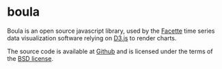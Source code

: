 boula
=====

Boula is an open source javascript library, used by the [Facette][project-url] time series data visualization software
relying on [D3.js][d3js-url] to render charts.

The source code is available at [Github][project-source] and is licensed under the terms of the
[BSD license][project-license].


[d3js-url]: https://d3js.org/
[project-license]: https://opensource.org/licenses/BSD-3-Clause
[project-source]: https://github.com/facette/boula
[project-url]: https://facette.io/
